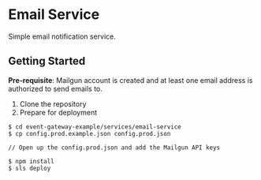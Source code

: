# Email Service

Simple email notification service.

## Getting Started

**Pre-requisite**: Mailgun account is created and at least one email address is authorized to send emails to.

1. Clone the repository
2. Prepare for deployment

```
$ cd event-gateway-example/services/email-service
$ cp config.prod.example.json config.prod.json

// Open up the config.prod.json and add the Mailgun API keys

$ npm install
$ sls deploy
```